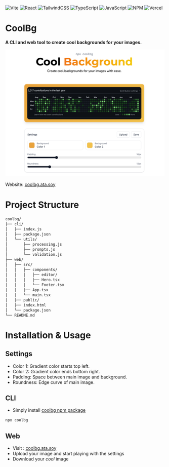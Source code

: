 ![Vite](https://img.shields.io/badge/vite-%23646CFF.svg?style=for-the-badge&logo=vite&logoColor=white)
![React](https://img.shields.io/badge/react-%2320232a.svg?style=for-the-badge&logo=react&logoColor=%2361DAFB)
![TailwindCSS](https://img.shields.io/badge/tailwindcss-%2338B2AC.svg?style=for-the-badge&logo=tailwind-css&logoColor=white)
![TypeScript](https://img.shields.io/badge/typescript-%23007ACC.svg?style=for-the-badge&logo=typescript&logoColor=white)
![JavaScript](https://img.shields.io/badge/javascript-%23323330.svg?style=for-the-badge&logo=javascript&logoColor=%23F7DF1E)
![NPM](https://img.shields.io/badge/NPM-%23CB3837.svg?style=for-the-badge&logo=npm&logoColor=white)
![Vercel](https://img.shields.io/badge/vercel-%23000000.svg?style=for-the-badge&logo=vercel&logoColor=white)

# CoolBg

**A CLI and web tool to create cool backgrounds for your images.**

![CoolBg Preview](preview.png)

Website: [coolbg.ata.soy](https://coolbg.ata.soy)

# Project Structure

```
coolbg/
├── cli/
│   ├── index.js
│   ├── package.json
│   └── utils/
│       ├── processing.js
│       ├── prompts.js
│       └── validation.js
├── web/
│   ├── src/
│   │   ├── components/
│   │   │   ├── editor/
│   │   │   ├── Hero.tsx
│   │   │   └── Footer.tsx
│   │   ├── App.tsx
│   │   └── main.tsx
│   ├── public/
│   ├── index.html
│   └── package.json
└── README.md
```

# Installation & Usage

## Settings

- Color 1: Gradient color starts top left.
- Color 2: Gradient color ends bottom right.
- Padding: Space between main image and background.
- Roundness: Edge curve of main image.

## CLI

- Simply install [coolbg npm package](https://www.npmjs.com/package/coolbg)

```bash
npx coolbg
```

## Web

- Visit : [coolbg.ata.soy](https://coolbg.ata.soy)
- Upload your image and start playing with the settings
- Download your _cool_ image

